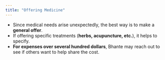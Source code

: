 ```yaml
---
title: "Offering Medicine"
---
```


- Since medical needs arise unexpectedly, the best way is to make a **general offer**.
- If offering specific treatments (**herbs, acupuncture, etc.**), it helps to specify.
- **For expenses over several hundred dollars**, Bhante may reach out to see if others want to help share the cost.
